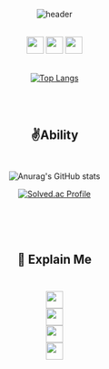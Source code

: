 <div align="center">

![header](https://capsule-render.vercel.app/api?type=waving&color=gradient&height=200&section=header&text=GameDeveloper&fontSize=60&animation=fadeIn&fontAlignY=35)

<br>
<img src="https://img.shields.io/badge/Unity-5D5D5D?style=for-the-badge&logo=Unity&logoColor=white" height = "30">
<img src="https://img.shields.io/badge/C%23-8c67aa?style=for-the-badge&logo=CSharp&logoColor=white" height = "30">
<img src="https://img.shields.io/badge/C++-298cbf?style=for-the-badge&logo=c%2B%2B&&logoColor=white" height = "30">
<br>
<br>

[![Top Langs](https://github-readme-stats.vercel.app/api/top-langs/?username=kdh123456&layout=compact&langs_count=10&hide=HLSL)](https://github.com/anuraghazra/github-readme-stats)

<br>
<br>

## ✌️Ability</br></br>

![Anurag's GitHub stats](https://github-readme-stats.vercel.app/api?username=kdh123456&show_icons=true&theme=onedark)

[![Solved.ac Profile](http://mazassumnida.wtf/api/v2/generate_badge?boj=dlalsdud102613)](https://solved.ac/dlalsdud102613/)

<br>
<br>
<br>


## 💁 Explain Me </br></br>

<a href = "jetmax68@gmail.com">
<img src="https://img.shields.io/badge/Gmail-EA4335?style=for-the-badge&logo=Gmail&logoColor=white" height = "30">
<br>
<a href = "https://www.youtube.com/channel/UCid8GbQ31Ni-JS0apEtrqIg/videos">
<img src="https://img.shields.io/badge/YouTube-FF4848?style=for-the-badge&logo=YouTube&logoColor=white" height = "30">
</a>
<br>
<a href = "http://ggm.gondr.net/user/profile/126">
<img src="https://img.shields.io/badge/Potfolio-FAED7D?style=for-the-badge&logo=Potfolio&logoColor=white" height = "30">
</a>
<br>
<a href = "https://minyoung529.tistory.com/">
<img src="https://img.shields.io/badge/Blog-111111?style=for-the-badge&logo=Blog&logoColor=black" height = "30">
</a>
